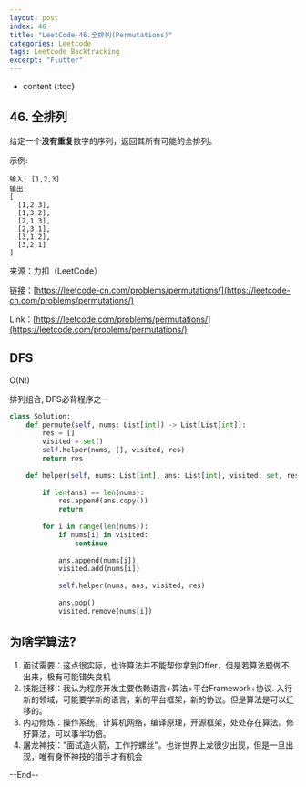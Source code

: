 ```yaml
---
layout: post
index: 46
title: "LeetCode-46.全排列(Permutations)"
categories: Leetcode
tags: Leetcode Backtracking
excerpt: "Flutter"
---
```


* content
{:toc}

## 46. 全排列

给定一个**没有重复**数字的序列，返回其所有可能的全排列。

示例:

```
输入: [1,2,3]
输出:
[
  [1,2,3],
  [1,3,2],
  [2,1,3],
  [2,3,1],
  [3,1,2],
  [3,2,1]
]
```

来源：力扣（LeetCode）

链接：[https://leetcode-cn.com/problems/permutations/](https://leetcode-cn.com/problems/permutations/)

Link：[https://leetcode.com/problems/permutations/](https://leetcode.com/problems/permutations/)

## DFS

O(N!)

排列组合, DFS必背程序之一

```python
class Solution:
    def permute(self, nums: List[int]) -> List[List[int]]:
        res = []
        visited = set()
        self.helper(nums, [], visited, res)
        return res
        
    def helper(self, nums: List[int], ans: List[int], visited: set, res:List[int]) -> None:
        
        if len(ans) == len(nums):
            res.append(ans.copy())
            return
        
        for i in range(len(nums)):
            if nums[i] in visited:
                continue
                
            ans.append(nums[i])
            visited.add(nums[i])
            
            self.helper(nums, ans, visited, res)
            
            ans.pop()
            visited.remove(nums[i])
```

## 为啥学算法?

1. 面试需要：这点很实际，也许算法并不能帮你拿到Offer，但是若算法题做不出来，极有可能错失良机
2. 技能迁移：我认为程序开发主要依赖语言+算法+平台Framework+协议. 入行新的领域，可能要学新的语言，新的平台框架，新的协议。但是算法是可以迁移的。
3. 内功修炼：操作系统，计算机网络，编译原理，开源框架，处处存在算法。修好算法，可以事半功倍。
4. 屠龙神技："面试造火箭，工作拧螺丝"。也许世界上龙很少出现，但是一旦出现，唯有身怀神技的猎手才有机会

--End--